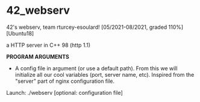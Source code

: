 # 42_webserv
42's webserv, team rturcey-esoulard! [05/2021-08/2021, graded 110%] [Ubuntu18]

a HTTP server in C++ 98 (http 1.1)

**PROGRAM ARGUMENTS**
- A config file in argument (or use a default path). From this we will initialize all our cool variables (port, server name, etc). Inspired from the "server" part of nginx configuration file.

Launch: ./webserv [optional: configuration file]

